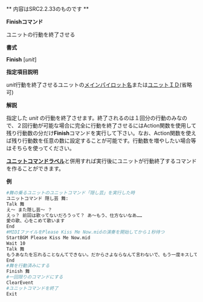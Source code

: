 ** 内容はSRC2.2.33のものです **

**Finishコマンド**

ユニットの行動を終了させる

**書式**

**Finish** [*unit*]

**指定項目説明**

*unit*行動を終了させるユニットの[メインパイロット名](メインパイロット名.md)または[ユニットＩＤ](ユニットＩＤ.md)(省略可)

**解説**

指定した *unit* の行動を終了させます。終了されるのは１回分の行動のみなので、２回行動が可能な場合に完全に行動を終了させるにはAction関数を使用して残り行動数の分だけ**Finish**コマンドを実行して下さい。なお、Action関数を使えば残り行動数を任意の数に設定することが可能です。行動数を増やしたい場合等はそちらを使ってください。

[**ユニットコマンドラベル**](ユニットコマンドイベント.md)と併用すれば実行後にユニットが行動終了するコマンドを作ることができます。

**例**
```sh
#舞の乗るユニットのユニットコマンド「隠し芸」を実行した時
ユニットコマンド 隠し芸 舞:
Talk 舞
え～ また隠し芸～ ？
えっ？ 前回は歌ってないだろうって？ あ～もう、仕方ないなあ……
愛の歌、心をこめて歌います
End
#MIDIファイルをPlease Kiss Me Now.midの演奏を開始してから１秒待つ
StartBGM Please Kiss Me Now.mid
Wait 10
Talk 舞
もうあなたを忘れることなんてできない。だからさよならなんて言わないで、もう一度キスしてよ……
End
#舞を行動済みにする
Finish 舞
#一回限りのコマンドにする
ClearEvent
#ユニットコマンドを終了
Exit
```

